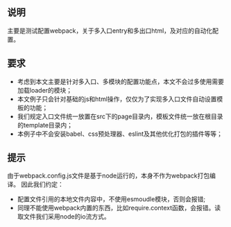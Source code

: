 ## 说明
主要是测试配置webpack，关于多入口entry和多出口html，及对应的自动化配置。

## 要求
- 考虑到本文主要是针对多入口、多模块的配置功能点，本文不会过多使用需要加载loader的模块；
- 本文例子只会针对基础的js和html操作，仅仅为了实现多入口文件自动设置模板的功能；
- 我们规定入口文件统一放置在src下的page目录内，模板文件统一放在根目录的template目录内；
- 本例子中不会安装babel、css预处理器、eslint及其他优化打包的插件等等；

## 提示
由于webpack.config.js文件是基于node运行的，本身不作为webpack打包编译。
因此我们约定：
- 配置文件引用的本地文件内容中，不使用esmoudle模块，否则会报错;
- 同理不能使用webpack内置的东西，比如require.context函数，会报错。读取文件我们采用node的io流方式。